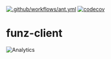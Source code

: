 [![.github/workflows/ant.yml](https://github.com/Funz/funz-client/actions/workflows/ant.yml/badge.svg)](https://github.com/Funz/funz-client/actions/workflows/ant.yml)
[![codecov](https://codecov.io/gh/Funz/funz-client/branch/master/graph/badge.svg)](https://codecov.io/gh/Funz/funz-client)

# funz-client


![Analytics](https://ga-beacon.appspot.com/UA-109580-20/funz-client)
